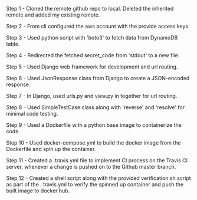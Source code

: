 
Step 1 - Cloned the remote github repo to local. Deleted the inherited remote 
         and added my existing remote.

Step 2 - From cli configured the aws account with the provide access keys.

Step 3 - Used python script with 'boto3' to fetch data from DynamoDB table.

Step 4 - Redirected the fetched secret_code from 'stdout' to a new file.

Step 5 - Used Django web framework for development and url routing.

Step 6 - Used JsonResponse class from Django to create a JSON-encoded response.

Step 7 - In Django, used urls.py and view.py in together for url routing.

Step 8 - Used SimpleTestCase class along with 'reverse' and 'resolve' for
         minimal code testing.

Step 9 - Used a Dockerfile with a python base image to containerize the code.

Step 10 - Used docker-compose.yml to build the docker image from the 
          Dockerfile and spin up the container.

Step 11 - Created a .travis.yml file to implement CI process on the Travis CI
          server, whenever a change is pushed on to the Github master branch.

Step 12 - Created a shell script along with the provided verification.sh 
         script as part of the . travis.yml to verify the spinned up container and push the built image to docker hub.
